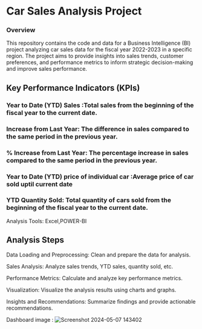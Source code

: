 
# Car Sales Analysis Project

### Overview

This repository contains the code and data for a Business Intelligence (BI) project analyzing car sales data for the fiscal year 2022-2023 in a specific region. The project aims to provide insights into sales trends, customer preferences, and performance metrics to inform strategic decision-making and improve sales performance.

## Key Performance Indicators (KPIs)
### Year to Date (YTD) Sales  :Total sales from the beginning of the fiscal year to the current date.

### Increase from Last Year: The difference in sales compared to the same period in the previous year.

### % Increase from Last Year: The percentage increase in sales compared to the same period in the previous year.

###  Year to Date (YTD) price of individual car  :Average price of car sold uptil current date

### YTD Quantity Sold: Total quantity of cars sold from the beginning of the fiscal year to the current date.


Analysis Tools: Excel,POWER-BI


## Analysis Steps

Data Loading and Preprocessing: Clean and prepare the data for analysis.

Sales Analysis: Analyze sales trends, YTD sales, quantity sold, etc.

Performance Metrics: Calculate and analyze key performance metrics.

Visualization: Visualize the analysis results using charts and graphs.

Insights and Recommendations: Summarize findings and provide actionable recommendations.



Dashboard image : ![Screenshot 2024-05-07 143402](https://github.com/Sherin1998/powerbi_dashboard_carsales/assets/75293746/82367079-b304-42ea-a52e-57b8371e8507)

